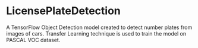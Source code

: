 # LicensePlateDetection
A TensorFlow Object Detection model created to detect number plates from images of cars. Transfer Learning technique is used to train the model on PASCAL VOC dataset.
